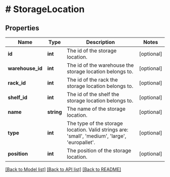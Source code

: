 # # StorageLocation

## Properties

Name | Type | Description | Notes
------------ | ------------- | ------------- | -------------
**id** | **int** | The id of the storage location. | [optional] 
**warehouse_id** | **int** | The id of the warehouse the storage location belongs to. | [optional] 
**rack_id** | **int** | The id of the rack the storage location belongs to. | [optional] 
**shelf_id** | **int** | The id of the shelf the storage location belongs to. | [optional] 
**name** | **string** | The name of the storage location. | [optional] 
**type** | **int** | The type of the storage location. Valid strings are: &#39;small&#39;, &#39;medium&#39;, &#39;large&#39;, &#39;europallet&#39;. | [optional] 
**position** | **int** | The position of the storage location. | [optional] 

[[Back to Model list]](../../README.md#documentation-for-models) [[Back to API list]](../../README.md#documentation-for-api-endpoints) [[Back to README]](../../README.md)


